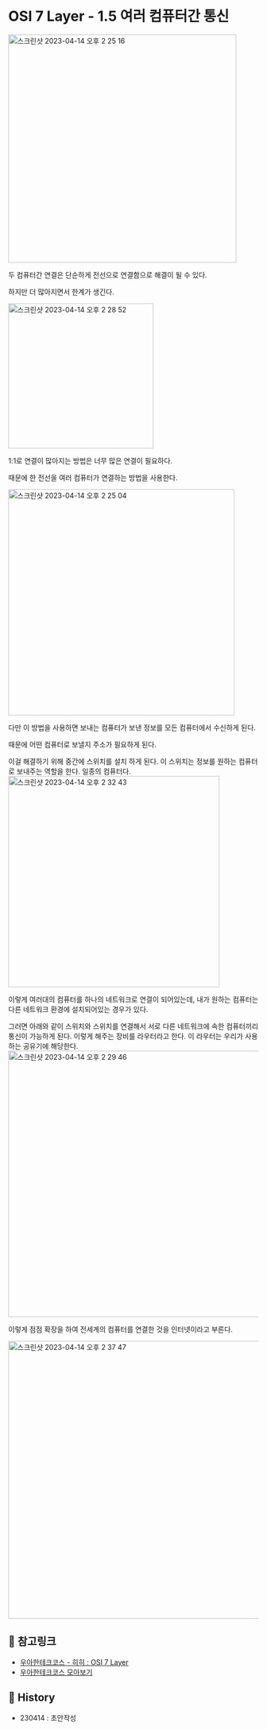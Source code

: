 # OSI 7 Layer - 1.5 여러 컴퓨터간 통신

<img width="459" alt="스크린샷 2023-04-14 오후 2 25 16" src="https://user-images.githubusercontent.com/76529148/231949218-1f241917-ebd5-471c-a589-b5899c093fcb.png">  

두 컴퓨터간 연결은 단순하게 전선으로 연결함으로 해결이 될 수 있다.

하지만 더 많아지면서 한계가 생긴다.

<img width="292" alt="스크린샷 2023-04-14 오후 2 28 52" src="https://user-images.githubusercontent.com/76529148/231949461-e77a56cd-7da8-4e05-9043-e9bc229a4715.png">

1:1로 연결이 많아지는 방법은 너무 많은 연결이 필요하다.

때문에 한 전선을 여러 컴퓨터가 연결하는 방법을 사용한다.

<img width="455" alt="스크린샷 2023-04-14 오후 2 25 04" src="https://user-images.githubusercontent.com/76529148/231949238-7dbe7047-d023-4627-8b0b-b07a20a05ce1.png">  

다만 이 방법을 사용하면 보내는 컴퓨터가 보낸 정보를 모든 컴퓨터에서 수신하게 된다.

때문에 어떤 컴퓨터로 보낼지 주소가 필요하게 된다.

이걸 해결하기 위해 중간에 스위치를 설치 하게 된다.
이 스위치는 정보를 원하는 컴퓨터로 보내주는 역할을 한다. 일종의 컴퓨터다.
<img width="425" alt="스크린샷 2023-04-14 오후 2 32 43" src="https://user-images.githubusercontent.com/76529148/231949941-ab369851-b1f6-40f0-87f7-f7e51fe7d798.png">

이렇게 여러대의 컴퓨터를 하나의 네트워크로 연결이 되어있는데, 내가 원하는 컴퓨터는 다른 네트워크 환경에 설치되어있는 경우가 있다.

그러면 아래와 같이 스위치와 스위치를 연결해서 서로 다른 네트워크에 속한 컴퓨터끼리 통신이 가능하게 된다. 이렇게 해주는 장비를 라우터라고 한다. 이 라우터는 우리가 사용하는 공유기에 해당한다.
<img width="536" alt="스크린샷 2023-04-14 오후 2 29 46" src="https://user-images.githubusercontent.com/76529148/231950407-5207c4b0-8e56-4c22-98d2-805b0db762e2.png">

이렇게 점점 확장을 하여 전세계의 컴퓨터를 연결한 것을 인터넷이라고 부른다.

<img width="559" alt="스크린샷 2023-04-14 오후 2 37 47" src="https://user-images.githubusercontent.com/76529148/231950861-e328efcc-6385-4bff-8840-f9da265db0d6.png">


## 📌 참고링크
- [우아한테크코스 - 히히 : OSI 7 Layer](https://www.youtube.com/watch?v=1pfTxp25MA8)
- [우아한테크코스 모아보기](https://github.com/365kim/techotalk)


## 📌 History
- 230414 : 초안작성
